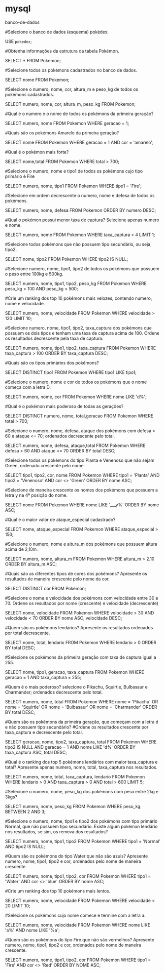 # mysql
banco-de-dados

#Selecione o banco de dados (esquema) pokédex.

USE `pokedex`;

#Obtenha informações da estrutura da tabela Pokémon.

SELECT * FROM Pokemon;

#Selecione todos os pokémons cadastrados no banco de dados.

SELECT nome
FROM Pokemon;

#Selecione o numero, nome, cor, altura_m e peso_kg de todos os pokémons cadastrados.

SELECT numero, nome, cor, altura_m, peso_kg
FROM Pokemon;


#Qual é o numero e o nome de todos os pokémons da primeira geração?

SELECT numero, nome
FROM Pokemon
WHERE geracao = 1;

#Quais são os pokémons Amarelo da primeira geração?

SELECT nome
FROM Pokemon
WHERE geracao = 1 AND cor = 'amarelo';

#Qual é o pokémon mais forte?

SELECT nome,total
FROM Pokemon
WHERE total > 700;

#Selecione o numero, nome e tipo1 de todos os pokémons cujo tipo primário é Fire

SELECT numero, nome, tipo1
FROM Pokemon
WHERE tipo1 = 'Fire';


#Selecione em ordem decrescente o numero, nome e defesa de todos os pokémons.

SELECT numero, nome, defesa
FROM Pokemon
ORDER BY numero DESC;

#Qual o pokémon possui menor taxa de captura? Selecione apenas numero e nome.

SELECT numero, nome
FROM Pokemon
WHERE taxa_captura < 4
LIMIT 1;

#Selecione todos pokémons que não possuem tipo secundário, ou seja, tipo2.

SELECT nome, tipo2
FROM Pokemon
WHERE tipo2 IS NULL;

#Selecione numero, nome, tipo1, tipo2 de todos os pokémons que possuem o peso entre 100kg e 500kg.

SELECT numero, nome, tipo1, tipo2, peso_kg
FROM Pokemon
WHERE peso_kg > 100 AND peso_kg < 500;

#Crie um ranking dos top 10 pokémons mais velozes, contendo numero, nome e velocidade.

SELECT numero, nome, velocidade
FROM Pokemon
WHERE velocidade > 120
LIMIT 10;

#Selecione numero, nome, tipo1, tipo2, taxa_captura dos pokémons que possuem os dois tipos e tenham uma taxa de captura acima de 100. Ordene os resultados decrescente pela taxa de captura.

SELECT numero, nome, tipo1, tipo2, taxa_captura
FROM Pokemon
WHERE taxa_captura > 100
ORDER BY taxa_captura DESC;

#Quais são os tipos primários dos pokémons?

SELECT DISTINCT tipo1
FROM Pokemon
WHERE tipo1 LIKE tipo1;

#Selecione o numero, nome e cor de todos os pokémons que o nome começa com a letra D.

SELECT numero, nome, cor
FROM Pokemon
WHERE nome LIKE 'd%';


#Qual é o pokémon mais poderoso de todas as gerações?

SELECT DISTINCT numero, nome, total,geracao
FROM Pokemon
WHERE total > 700;

#Selecione o numero, nome, defesa, ataque dos pokémons com defesa > 60 e ataque <= 70; ordenados decrescente pelo total.

SELECT numero, nome, defesa, ataque,total
FROM Pokemon
WHERE defesa > 60 AND ataque <= 70 
ORDER BY total DESC; 

#Selecione todos os pokémons do tipo Planta e Venenoso que não sejam Green, ordenado crescente pelo nome.

SELECT tipo1, tipo2, cor, nome
FROM Pokemon
WHERE tipo1 = 'Planta' AND tipo2 = 'Venenoso' AND cor <> 'Green'
ORDER BY nome ASC;

#Selecione de maneira crescente os nomes dos pokémons que possuem a letra y na 4ª posição do nome.

SELECT nome
FROM Pokemon
WHERE nome LIKE '___y%'
ORDER BY nome ASC;

#Qual é o maior valor de ataque_especial cadastrado?

SELECT nome, ataque_especial
FROM Pokemon
WHERE ataque_especial > 150;

#Selecione o numero, nome e altura_m dos pokémons que possuem altura acima de 2,10m.

SELECT numero, nome, altura_m
FROM Pokemon
WHERE altura_m > 2.10
ORDER BY altura_m ASC;

#Quais são as diferentes tipos de cores dos pokémons? Apresente os resultados de maneira crescente pelo nome da cor.

SELECT DISTINCT cor
FROM Pokemon;

#Selecione o nome e velocidade dos pokémons com velocidade entre 30 e 70. Ordene os resultados por nome (crescente) e velocidade (decrescente)

SELECT nome, velocidade
FROM Pokemon
WHERE velocidade > 30 AND velocidade < 70
ORDER BY nome ASC, velocidade DESC;

#Quem são os pokémons lendários? Apresente os resultados ordenados por total decrescente.

SELECT nome, total, lendario
FROM Pokemon
WHERE lendario > 0
ORDER BY total DESC;

#Selecione os pokémons da primeira geração com taxa de captura igual a 255.

SELECT nome, tipo1, geracao, taxa_captura
FROM Pokemon
WHERE geracao = 1 AND taxa_captura = 255;

#Quem é o mais poderoso? selecione o Pikachu, Squirtle, Bulbasaur e Charmander; ordenados decrescente pelo total.

SELECT numero, nome, total
FROM Pokemon
WHERE nome = 'Pikachu' OR nome = 'Squirtle' OR nome = 'Bulbasaur' OR nome = 'Charmander'
ORDER BY total DESC;

#Quem são os pokémons da primeira geração, que começam com a letra d e não possuem tipo secundário? 
#Ordene os resultados crescente por taxa_captura e decrescente pelo total.

SELECT geracao, nome, tipo2, taxa_captura, total
FROM Pokemon
WHERE tipo2 IS NULL AND geracao = 1 AND nome LIKE 'd%'
ORDER BY taxa_captura ASC, total DESC;

#Qual é o ranking dos top 5 pokémons lendários com maior taxa_captura e total? Apresente apenas numero, nome, total, taxa_captura nos resultados.

SELECT  numero, nome, total, taxa_captura, lendario
FROM Pokemon
WHERE lendario > 0 AND taxa_captura > 0 AND total > 600
LIMIT 5;

#Selecione o numero, nome, peso_kg dos pokémons com peso entre 2kg e 3kgs?

SELECT  numero, nome, peso_kg
FROM Pokemon
WHERE peso_kg BETWEEN 2 AND 3;

#Selecione o numero, nome, tipo1 e tipo2 dos pokémons com tipo primário Normal, que não possuem tipo secundário. Existe algum pokémon lendário nos resultados, se sim, os remova dos resultados?

SELECT  numero, nome, tipo1, tipo2
FROM Pokemon
WHERE tipo1 = 'Normal' AND tipo2 IS NULL;

#Quem são os pokémons do tipo Water que não são azuis? Apresente numero, nome, tipo1, tipo2 e cor, ordenados pelo nome de maneira crescente.

SELECT numero, nome, tipo1, tipo2, cor
FROM Pokemon
WHERE tipo1 = 'Water' AND cor <> 'blue'
ORDER BY nome ASC;

#Crie um ranking dos top 10 pokémons mais lentos.

SELECT numero, nome, velocidade
FROM Pokemon
WHERE velocidade < 20
LIMIT 10;


#Selecione os pokémons cujo nome comece e termine com a letra a.

SELECT numero, nome, velocidade
FROM Pokemon
WHERE nome LIKE 'a%' AND nome LIKE '%a';

#Quem são os pokémons do tipo Fire que não são vermelhos? Apresente numero, nome, tipo1, tipo2 e cor, ordenados pelo nome de maneira crescente.

SELECT numero, nome, tipo1, tipo2, cor
FROM Pokemon
WHERE tipo1 = 'Fire' AND cor <> 'Red'
ORDER BY NOME ASC;
